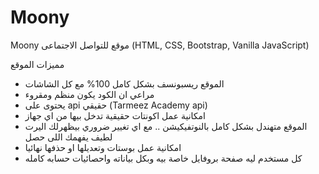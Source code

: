 # Moony
Moony
موقع للتواصل الاجتماعى (HTML, CSS, Bootstrap, Vanilla JavaScript)

مميزات الموقع
- الموقع ريسبونسف بشكل كامل 100% مع كل الشاشات
- مراعي ان الكود يكون منظم ومقروء
- يحتوى على api حقيقي (Tarmeez Academy api)
- امكانية عمل اكونتات حقيقية تدخل بيها من اي جهاز
- الموقع متهندل بشكل كامل بالنوتفيكيشن .. مع اي تغيير ضروري بيظهرلك اليرت لطيف يفهمك اللى حصل
- امكانية عمل بوستات وتعديلها او حذفها نهائيا
- كل مستخدم ليه صفحة بروفايل خاصة بيه وبكل بياناته واحصائيات حسابه كامله
